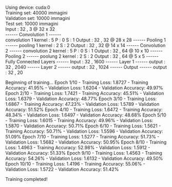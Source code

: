 Using device: cuda:0\
Training set: 40000 immagini\
Validation set: 10000 immagini\
Test set: 10000 immagini\
Input : 32 , 3 @ 32 x 32\
------ Convolution 1 ------\
convolution 1 kernel : 5
P :  0
S :  1
Output : 32 , 32 @ 28 x 28
------ Pooling 1 ------
pooling 1 kernel : 2
S :  2
Output : 32 , 32 @ 14 x 14
------ Convolution 2 ------
convolution 2 kernel : 5
P :  0
S :  1
Output : 32 , 64 @ 10 x 10
------ Pooling 2 ------
poolung 2 kernel : 2
S :  2
Output : 32 , 64 @ 5 x 5
------ Fully Connected Layers ------
Input :  32 , 1600
------ Layer 1 ------
output :  32 , 2040
------ Layer 2 ------
output :  32 , 1024
------ Output ------
output :  32 , 20

Beginning of training...
Epoch 1/10 - Training Loss: 1.8727 - Training Accuracy: 41.95% - Validation Loss: 1.6204 - Validation Accuracy: 49.97%
Epoch 2/10 - Training Loss: 1.7421 - Training Accuracy: 45.51% - Validation Loss: 1.6379 - Validation Accuracy: 48.77%
Epoch 3/10 - Training Loss: 1.6867 - Training Accuracy: 47.23% - Validation Loss: 1.5789 - Validation Accuracy: 51.52%
Epoch 4/10 - Training Loss: 1.6472 - Training Accuracy: 48.34% - Validation Loss: 1.6497 - Validation Accuracy: 48.68%
Epoch 5/10 - Training Loss: 1.6015 - Training Accuracy: 49.96% - Validation Loss: 1.5870 - Validation Accuracy: 50.71%
Epoch 6/10 - Training Loss: 1.5621 - Training Accuracy: 50.71% - Validation Loss: 1.5596 - Validation Accuracy: 51.09%
Epoch 7/10 - Training Loss: 1.5277 - Training Accuracy: 51.73% - Validation Loss: 1.5682 - Validation Accuracy: 50.95%
Epoch 8/10 - Training Loss: 1.4963 - Training Accuracy: 52.98% - Validation Loss: 1.5912 - Validation Accuracy: 51.33%
Epoch 9/10 - Training Loss: 1.4563 - Training Accuracy: 54.26% - Validation Loss: 1.6132 - Validation Accuracy: 49.50%
Epoch 10/10 - Training Loss: 1.4196 - Training Accuracy: 55.06% - Validation Loss: 1.5722 - Validation Accuracy: 51.42%

Training completed!
